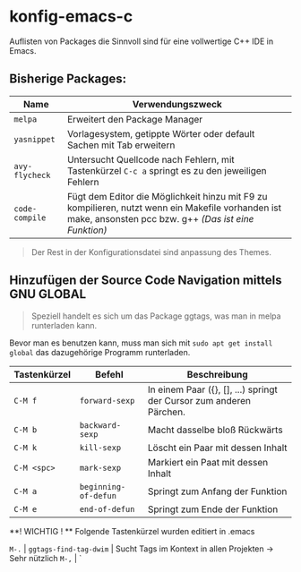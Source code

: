 # konfig-emacs-c
Auflisten von Packages die Sinnvoll sind für eine vollwertige C++ IDE in Emacs.


## Bisherige Packages:
 Name | Verwendungszweck
 --- | ---
 `melpa` | Erweitert den Package Manager
 `yasnippet` | Vorlagesystem, getippte Wörter oder default Sachen mit Tab erweitern
 `avy-flycheck` | Untersucht Quellcode nach Fehlern, mit Tastenkürzel `C-c a` springt es zu den jeweiligen Fehlern
 `code-compile` | Fügt dem Editor die Möglichkeit hinzu mit F9 zu kompilieren, nutzt wenn ein Makefile vorhanden ist make, ansonsten pcc bzw. g++   *(Das ist eine Funktion)*
 
 > Der Rest in der Konfigurationsdatei sind anpassung des Themes.

## Hinzufügen der Source Code Navigation mittels GNU GLOBAL
> Speziell handelt es sich um das Package ggtags, was man in melpa runterladen kann.

Bevor man es benutzen kann, muss man sich mit `sudo apt get install global` das dazugehörige Programm runterladen.

Tastenkürzel | Befehl | Beschreibung
--- | --- | ---
`C-M f` | `forward-sexp` | In einem Paar ({}, [], ...) springt der Cursor zum anderen Pärchen.
`C-M b` | `backward-sexp` | Macht dasselbe bloß Rückwärts
`C-M k` | `kill-sexp` | Löscht ein Paar mit dessen Inhalt
`C-M <spc>` | `mark-sexp` | Markiert ein Paat mit dessen Inhalt
`C-M a` | `beginning-of-defun` | Springt zum Anfang der Funktion
`C-M e` | `end-of-defun` | Springt zum Ende der Funktion

**! WICHTIG ! ** Folgende Tastenkürzel wurden editiert in .emacs

`M-.` | `ggtags-find-tag-dwim` | Sucht Tags im Kontext in allen Projekten -> Sehr nützlich
`M-,` | `
